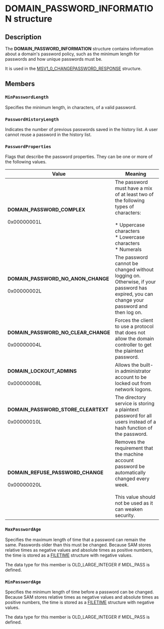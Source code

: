 # DOMAIN_PASSWORD_INFORMATION structure

## Description

The **DOMAIN_PASSWORD_INFORMATION** structure contains information about a domain's password policy, such as the minimum length for passwords and how unique passwords must be.

It is used in the [MSV1_0_CHANGEPASSWORD_RESPONSE](https://learn.microsoft.com/windows/desktop/SecAuthN/msv1-0-changepassword-response) structure.

## Members

### `MinPasswordLength`

Specifies the minimum length, in characters, of a valid password.

### `PasswordHistoryLength`

Indicates the number of previous passwords saved in the history list. A user cannot reuse a password in the history list.

### `PasswordProperties`

Flags that describe the password properties. They can be one or more of the following values.

| Value | Meaning |
| --- | --- |
| **DOMAIN_PASSWORD_COMPLEX**<br><br>0x00000001L | The password must have a mix of at least two of the following types of characters:<br><br>* Uppercase characters<br>* Lowercase characters<br>* Numerals |
| **DOMAIN_PASSWORD_NO_ANON_CHANGE**<br><br>0x00000002L | The password cannot be changed without logging on. Otherwise, if your password has expired, you can change your password and then log on. |
| **DOMAIN_PASSWORD_NO_CLEAR_CHANGE**<br><br>0x00000004L | Forces the client to use a protocol that does not allow the domain controller to get the plaintext password. |
| **DOMAIN_LOCKOUT_ADMINS**<br><br>0x00000008L | Allows the built-in administrator account to be locked out from network logons. |
| **DOMAIN_PASSWORD_STORE_CLEARTEXT**<br><br>0x00000010L | The directory service is storing a plaintext password for all users instead of a hash function of the password. |
| **DOMAIN_REFUSE_PASSWORD_CHANGE**<br><br>0x00000020L | Removes the requirement that the machine account password be automatically changed every week.<br><br>This value should not be used as it can weaken security. |

### `MaxPasswordAge`

Specifies the maximum length of time that a password can remain the same. Passwords older than this must be changed. Because SAM stores relative times as negative values and absolute times as positive numbers, the time is stored as a [FILETIME](https://learn.microsoft.com/windows/desktop/api/minwinbase/ns-minwinbase-filetime) structure with negative values.

The data type for this member is OLD_LARGE_INTEGER if MIDL_PASS is defined.

### `MinPasswordAge`

Specifies the minimum length of time before a password can be changed. Because SAM stores relative times as negative values and absolute times as positive numbers, the time is stored as a [FILETIME](https://learn.microsoft.com/windows/desktop/api/minwinbase/ns-minwinbase-filetime) structure with negative values.

The data type for this member is OLD_LARGE_INTEGER if MIDL_PASS is defined.